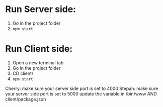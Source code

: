 # Run Server side:
1. Go in the project folder
2. `npm start`

# Run Client side:
1. Open a new terminal tab
2. Go in the project folder
3. CD client/
4. `npm start`

Cherry: make sure your server side port is set to 4000
Stepan: make sure your server side port is set to 5000
update the variable in /bin/www AND client/package.json
